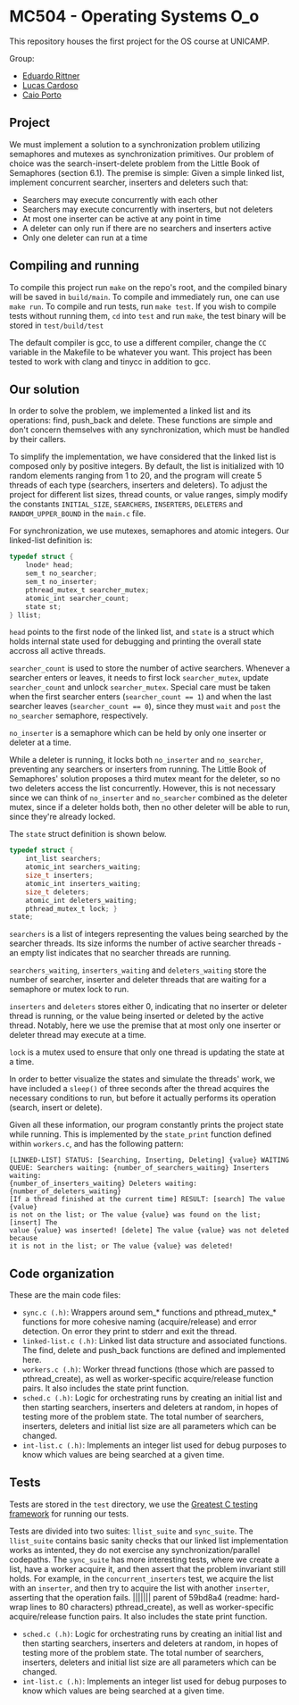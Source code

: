 # MC504 - Operating Systems O_o

This repository houses the first project for the OS course at UNICAMP.

Group:

* [Eduardo Rittner](https://github.com/eduardorittner)
* [Lucas Cardoso](https://github.com/lcardosott)
* [Caio Porto](https://github.com/lcaioporto)

## Project

We must implement a solution to a synchronization problem utilizing semaphores
and mutexes as synchronization primitives. Our problem of choice was the
search-insert-delete problem from the Little Book of Semaphores (section 6.1).
The premise is simple: Given a simple linked list, implement concurrent
searcher, inserters and deleters such that:
* Searchers may execute concurrently with each other
* Searchers may execute concurrently with inserters, but not deleters
* At most one inserter can be active at any point in time
* A deleter can only run if there are no searchers and inserters active
* Only one deleter can run at a time

## Compiling and running

To compile this project run `make` on the repo's root, and the compiled binary
will be saved in `build/main`. To compile and immediately run, one can use
`make run`. To compile and run tests, run `make test`. If you wish to compile
tests without running them, `cd` into `test` and run `make`, the test binary
will be stored in `test/build/test`

The default compiler is gcc, to use a different compiler, change the `CC`
variable in the Makefile to be whatever you want. This project has been tested
to work with clang and tinycc in addition to gcc.

## Our solution

In order to solve the problem, we implemented a linked list and its operations:
find, push_back and delete. These functions are simple and don't concern
themselves with any synchronization, which must be handled by their callers.

To simplify the implementation, we have considered that the linked list is
composed only by positive integers. By default, the list is initialized with 10
random elements ranging from 1 to 20, and the program will create 5 threads of
each type (searchers, inserters and deleters). To adjust the project for
different list sizes, thread counts, or value ranges, simply modify the
constants `INITIAL_SIZE`, `SEARCHERS`, `INSERTERS`, `DELETERS` and
`RANDOM_UPPER_BOUND` in the `main.c` file.

For synchronization, we use mutexes, semaphores and atomic integers. Our
linked-list definition is:

```c
typedef struct {
    lnode* head;
    sem_t no_searcher;
    sem_t no_inserter;
    pthread_mutex_t searcher_mutex;
    atomic_int searcher_count;
    state st;
} llist;
```

`head` points to the first node of the linked list, and `state` is a struct
which holds internal state used for debugging and printing the overall state
accross all active threads.

`searcher_count` is used to store the number of active searchers. Whenever a
searcher enters or leaves, it needs to first lock `searcher_mutex`, update
`searcher_count` and unlock `searcher_mutex`. Special care must be taken when
the first searcher enters (`searcher_count == 1`) and when the last searcher
leaves (`searcher_count == 0`), since they must `wait` and `post` the
`no_searcher` semaphore, respectively.

`no_inserter` is a semaphore which can be held by only one inserter or deleter
at a time.

While a deleter is running, it locks both `no_inserter` and `no_searcher`,
preventing any searchers or inserters from running. The Little Book of
Semaphores' solution proposes a third mutex meant for the deleter, so no two
deleters access the list concurrently. However, this is not necessary since we
can think of `no_inserter` and `no_searcher` combined as the deleter mutex,
since if a deleter holds both, then no other deleter will be able to run, since
they're already locked.

The `state` struct definition is shown below.

```c
typedef struct {
    int_list searchers;
    atomic_int searchers_waiting;
    size_t inserters;
    atomic_int inserters_waiting;
    size_t deleters;
    atomic_int deleters_waiting;
    pthread_mutex_t lock; }
state;
```

`searchers` is a list of integers representing the values being searched by the
searcher threads. Its size informs the number of active searcher threads - an
empty list indicates that no searcher threads are running.

`searchers_waiting`, `inserters_waiting` and `deleters_waiting` store the
number of searcher, inserter and deleter threads that are waiting for a
semaphore or mutex lock to run.

`inserters` and `deleters` stores either 0, indicating that no inserter or
deleter thread is running, or the value being inserted or deleted by the active
thread. Notably, here we use the premise that at most only one inserter or
deleter thread may execute at a time.

`lock` is a mutex used to ensure that only one thread is updating the state at
a time.

In order to better visualize the states and simulate the threads' work, we have
included a `sleep()` of three seconds after the thread acquires the necessary
conditions to run, but before it actually performs its operation (search,
insert or delete).

Given all these information, our program constantly prints the project state
while running. This is implemented by the `state_print` function defined within
`workers.c`, and has the following pattern:

```
[LINKED-LIST] STATUS: [Searching, Inserting, Deleting] {value} WAITING
QUEUE: Searchers waiting: {number_of_searchers_waiting} Inserters waiting:
{number_of_inserters_waiting} Deleters waiting: {number_of_deleters_waiting}
[If a thread finished at the current time] RESULT: [search] The value {value}
is not on the list; or The value {value} was found on the list; [insert] The
value {value} was inserted! [delete] The value {value} was not deleted because
it is not in the list; or The value {value} was deleted!
```

## Code organization

These are the main code files:
* `sync.c (.h)`: Wrappers around sem_* functions and pthread_mutex_* functions
for more cohesive naming (acquire/release) and error detection. On error they
print to stderr and exit the thread.
* `linked-list.c (.h)`: Linked list data structure and associated functions.
The find, delete and push_back functions are defined and implemented here.
* `workers.c (.h)`: Worker thread functions (those which are passed to
pthread_create), as well as worker-specific acquire/release function pairs. It
also includes the state print function.
* `sched.c (.h)`: Logic for orchestrating runs by creating an initial list and
then starting searchers, inserters and deleters at random, in hopes of testing
more of the problem state. The total number of searchers, inserters, deleters
and initial list size are all parameters which can be changed.
* `int-list.c (.h)`: Implements an integer list used for debug purposes to know
which values are being searched at a given time.

## Tests

Tests are stored in the `test` directory, we use the [Greatest C testing
framework](https://github.com/silentbicycle/greatest) for running our tests.

Tests are divided into two suites: `llist_suite` and `sync_suite`. The
`llist_suite` contains basic sanity checks that our linked list implementation
works as intented, they do not exercise any synchronization/parallel codepaths.
The `sync_suite` has more interesting tests, where we create a list, have a
worker acquire it, and then assert that the problem invariant still holds. For example,
in the `concurrent_inserters` test, we acquire the list with an `inserter`, and then
try to acquire the list with another `inserter`, asserting that the operation fails.
||||||| parent of 59bd8a4 (readme: hard-wrap lines to 80 characters)
pthread_create), as well as worker-specific acquire/release function pairs. It also includes the state print function.
* `sched.c (.h)`: Logic for orchestrating runs by creating an initial list and then
starting searchers, inserters and deleters at random, in hopes of testing more of
the problem state. The total number of searchers, inserters, deleters and
initial list size are all parameters which can be changed.
* `int-list.c (.h)`: Implements an integer list used for debug purposes to know which values are being searched at a given time.

